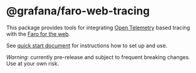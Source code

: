 # @grafana/faro-web-tracing

This package provides tools for integrating [Open Telemetry](https://opentelemetry.io/docs/instrumentation/js/) based
tracing with the [Faro for the web](https://github.com/grafana/faro-web-sdk/tree/main/packages/web).

See [quick start document](https://github.com/grafana/faro-web-sdk/blob/main/docs/sources/tutorials/quick-start-browser.md)
for instructions how to set up and use.

_Warning_: currently pre-release and subject to frequent breaking changes. Use at your own risk.
